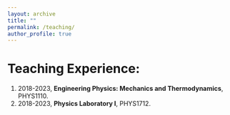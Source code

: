```yaml
---
layout: archive
title: ""
permalink: /teaching/
author_profile: true
---
```


Teaching Experience:
======
1. 2018-2023, **Engineering Physics: Mechanics and Thermodynamics**, PHYS1110.  
2. 2018-2023, **Physics Laboratory I**, PHYS1712.
